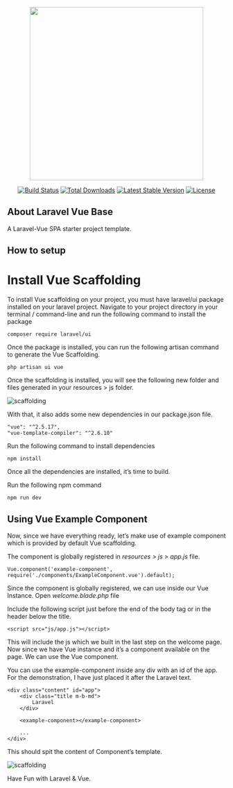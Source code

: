 <p align="center"><img src="https://res.cloudinary.com/dtfbvvkyp/image/upload/v1566331377/laravel-logolockup-cmyk-red.svg" width="400"></p>

<p align="center">
<a href="https://travis-ci.org/laravel/framework"><img src="https://travis-ci.org/laravel/framework.svg" alt="Build Status"></a>
<a href="https://packagist.org/packages/laravel/framework"><img src="https://poser.pugx.org/laravel/framework/d/total.svg" alt="Total Downloads"></a>
<a href="https://packagist.org/packages/laravel/framework"><img src="https://poser.pugx.org/laravel/framework/v/stable.svg" alt="Latest Stable Version"></a>
<a href="https://packagist.org/packages/laravel/framework"><img src="https://poser.pugx.org/laravel/framework/license.svg" alt="License"></a>
</p>

## About Laravel Vue Base

A Laravel-Vue SPA starter project template.

## How to setup

# Install Vue Scaffolding

To install Vue scaffolding on your project, you must have laravel/ui package installed on your laravel project.
Navigate to your project directory in your terminal / command-line and run the following command to install the package

```
composer require laravel/ui
```

Once the package is installed, you can run the following artisan command to generate the Vue Scaffolding.

```
php artisan ui vue
```

Once the scaffolding is installed, you will see the following new folder and files generated in your resources > js folder.

![scaffolding](https://i.imgur.com/1KpAlHV.png)

With that, it also adds some new dependencies in our package.json file.

```
"vue": "^2.5.17",
"vue-template-compiler": "^2.6.10"
```

Run the following command to install dependencies

```
npm install
```

Once all the dependencies are installed, it’s time to build.

Run the following npm command

```
npm run dev
```

## Using Vue Example Component

Now, since we have everything ready, let’s make use of example component which is provided by default Vue scaffolding.

The component is globally registered in _resources > js > app.js_ file.

```
Vue.component('example-component', require('./components/ExampleComponent.vue').default);
```

Since the component is globally registered, we can use inside our Vue Instance. Open _welcome.blade.php_ file

Include the following script just before the end of the body tag or in the header below the title.

```
<script src="js/app.js"></script>
```

This will include the js which we built in the last step on the welcome page. Now since we have Vue instance and it’s a component available on the page. We can use the Vue component.

You can use the example-component inside any div with an id of the app. For the demonstration, I have just placed it after the Laravel text.

```
<div class="content" id="app">
    <div class="title m-b-md">
        Laravel
    </div>

    <example-component></example-component>

    ...
</div>
```

This should spit the content of Component’s template.

![scaffolding](https://i.imgur.com/yzkNsHD.png)

Have Fun with Laravel & Vue.
